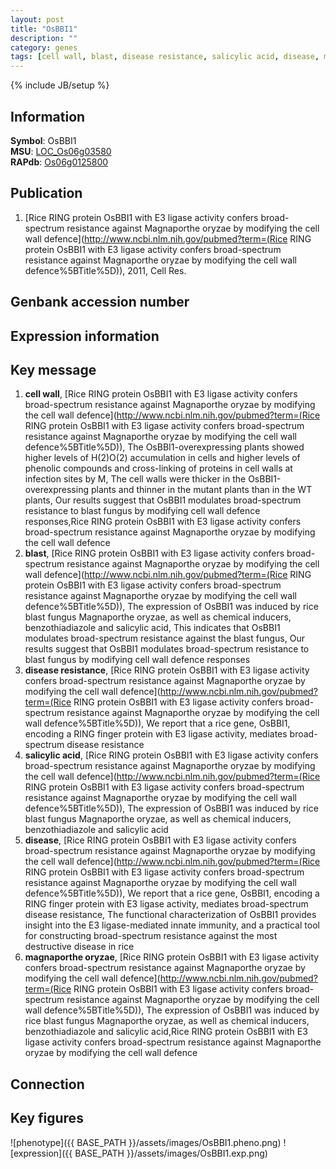 ```yaml
---
layout: post
title: "OsBBI1"
description: ""
category: genes
tags: [cell wall, blast, disease resistance, salicylic acid, disease, magnaporthe oryzae, Gene]
---
```

{% include JB/setup %}

## Information
__Symbol__: OsBBI1  
__MSU__: [LOC_Os06g03580](http://rice.plantbiology.msu.edu/cgi-bin/ORF_infopage.cgi?orf=LOC_Os06g03580)  
__RAPdb__: [Os06g0125800](http://rapdb.dna.affrc.go.jp/viewer/gbrowse_details/irgsp1?name=Os06g0125800)  

## Publication
1. [Rice RING protein OsBBI1 with E3 ligase activity confers broad-spectrum resistance against Magnaporthe oryzae by modifying the cell wall defence](http://www.ncbi.nlm.nih.gov/pubmed?term=(Rice RING protein OsBBI1 with E3 ligase activity confers broad-spectrum resistance against Magnaporthe oryzae by modifying the cell wall defence%5BTitle%5D)), 2011, Cell Res.

## Genbank accession number

## Expression information

## Key message
1. __cell wall__, [Rice RING protein OsBBI1 with E3 ligase activity confers broad-spectrum resistance against Magnaporthe oryzae by modifying the cell wall defence](http://www.ncbi.nlm.nih.gov/pubmed?term=(Rice RING protein OsBBI1 with E3 ligase activity confers broad-spectrum resistance against Magnaporthe oryzae by modifying the cell wall defence%5BTitle%5D)),  The OsBBI1-overexpressing plants showed higher levels of H(2)O(2) accumulation in cells and higher levels of phenolic compounds and cross-linking of proteins in cell walls at infection sites by M, The cell walls were thicker in the OsBBI1-overexpressing plants and thinner in the mutant plants than in the WT plants, Our results suggest that OsBBI1 modulates broad-spectrum resistance to blast fungus by modifying cell wall defence responses,Rice RING protein OsBBI1 with E3 ligase activity confers broad-spectrum resistance against Magnaporthe oryzae by modifying the cell wall defence
2. __blast__, [Rice RING protein OsBBI1 with E3 ligase activity confers broad-spectrum resistance against Magnaporthe oryzae by modifying the cell wall defence](http://www.ncbi.nlm.nih.gov/pubmed?term=(Rice RING protein OsBBI1 with E3 ligase activity confers broad-spectrum resistance against Magnaporthe oryzae by modifying the cell wall defence%5BTitle%5D)),  The expression of OsBBI1 was induced by rice blast fungus Magnaporthe oryzae, as well as chemical inducers, benzothiadiazole and salicylic acid, This indicates that OsBBI1 modulates broad-spectrum resistance against the blast fungus, Our results suggest that OsBBI1 modulates broad-spectrum resistance to blast fungus by modifying cell wall defence responses
3. __disease resistance__, [Rice RING protein OsBBI1 with E3 ligase activity confers broad-spectrum resistance against Magnaporthe oryzae by modifying the cell wall defence](http://www.ncbi.nlm.nih.gov/pubmed?term=(Rice RING protein OsBBI1 with E3 ligase activity confers broad-spectrum resistance against Magnaporthe oryzae by modifying the cell wall defence%5BTitle%5D)),  We report that a rice gene, OsBBI1, encoding a RING finger protein with E3 ligase activity, mediates broad-spectrum disease resistance
4. __salicylic acid__, [Rice RING protein OsBBI1 with E3 ligase activity confers broad-spectrum resistance against Magnaporthe oryzae by modifying the cell wall defence](http://www.ncbi.nlm.nih.gov/pubmed?term=(Rice RING protein OsBBI1 with E3 ligase activity confers broad-spectrum resistance against Magnaporthe oryzae by modifying the cell wall defence%5BTitle%5D)),  The expression of OsBBI1 was induced by rice blast fungus Magnaporthe oryzae, as well as chemical inducers, benzothiadiazole and salicylic acid
5. __disease__, [Rice RING protein OsBBI1 with E3 ligase activity confers broad-spectrum resistance against Magnaporthe oryzae by modifying the cell wall defence](http://www.ncbi.nlm.nih.gov/pubmed?term=(Rice RING protein OsBBI1 with E3 ligase activity confers broad-spectrum resistance against Magnaporthe oryzae by modifying the cell wall defence%5BTitle%5D)),  We report that a rice gene, OsBBI1, encoding a RING finger protein with E3 ligase activity, mediates broad-spectrum disease resistance, The functional characterization of OsBBI1 provides insight into the E3 ligase-mediated innate immunity, and a practical tool for constructing broad-spectrum resistance against the most destructive disease in rice
6. __magnaporthe oryzae__, [Rice RING protein OsBBI1 with E3 ligase activity confers broad-spectrum resistance against Magnaporthe oryzae by modifying the cell wall defence](http://www.ncbi.nlm.nih.gov/pubmed?term=(Rice RING protein OsBBI1 with E3 ligase activity confers broad-spectrum resistance against Magnaporthe oryzae by modifying the cell wall defence%5BTitle%5D)),  The expression of OsBBI1 was induced by rice blast fungus Magnaporthe oryzae, as well as chemical inducers, benzothiadiazole and salicylic acid,Rice RING protein OsBBI1 with E3 ligase activity confers broad-spectrum resistance against Magnaporthe oryzae by modifying the cell wall defence

## Connection

## Key figures
![phenotype]({{ BASE_PATH }}/assets/images/OsBBI1.pheno.png)
![expression]({{ BASE_PATH }}/assets/images/OsBBI1.exp.png)


